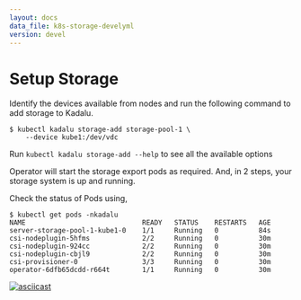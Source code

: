 ```yaml
---
layout: docs
data_file: k8s-storage-develyml
version: devel
---
```

# Setup Storage


Identify the devices available from nodes and run the following command to add storage to Kadalu.

```console
$ kubectl kadalu storage-add storage-pool-1 \
    --device kube1:/dev/vdc
```

Run `kubectl kadalu storage-add --help` to see all the available options

Operator will start the storage export pods as required. And, in 2 steps,
your storage system is up and running.

Check the status of Pods using,

```console
$ kubectl get pods -nkadalu
NAME                             READY   STATUS    RESTARTS   AGE
server-storage-pool-1-kube1-0    1/1     Running   0          84s
csi-nodeplugin-5hfms             2/2     Running   0          30m
csi-nodeplugin-924cc             2/2     Running   0          30m
csi-nodeplugin-cbjl9             2/2     Running   0          30m
csi-provisioner-0                3/3     Running   0          30m
operator-6dfb65dcdd-r664t        1/1     Running   0          30m
```

[![asciicast](https://asciinema.org/a/259949.svg)](https://asciinema.org/a/259949)

